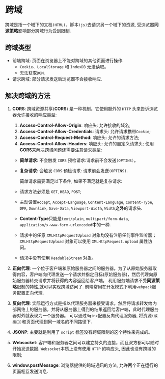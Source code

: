 # 跨域

跨域是指一个域下的文档`(HTML)`、脚本`(js)`去请求另一个域下的资源, 受浏览器**同源策略**影响部分跨域行为受到限制.

## 跨域类型

+ 前端跨域: 页面在浏览器上不能对跨域的其他页面进行操作.
  + `Cookie`、`LocalStorage` 和 `IndexDB` 无法读取。
  + 无法获取`DOM`.
+ 请求跨域: 部分请求发送后浏览器不会接收响应.

## 解决跨域的方法

1. **CORS**: 跨域资源共享(**CORS**) 是一种机制，它使用额外的 `HTTP` 头来告诉浏览器允许接收的响应类型:
    1. **Access-Control-Allow-Origin**: 响应头: 允许接收的域名;
    2. **Access-Control-Allow-Credentials**: 请求头: 允许请求携带`Cookie`;
    3. **Access-Control-Request-Method**: 响应头: 允许的请求方法;
    4. **Access-Control-Allow-Headers**: 响应头: 允许的自定义请求头;
使用**CORS**来解决跨域问题还需要注意请求类型:

    + **简单请求**: 不会触发 `CORS` 预检请求:请求前不会发送`(OPTINS)`。
    + **复杂请求**: 会触发 `CORS` 预检请求: 请求前会发送`(OPTINS)`.

      简单请求需要满足以下条件, 如果不满足就是复杂请求:

    + 请求方法必须是 `GET`, `HEAD`, `POST`;
    + 主动设置`Accept`, `Accept-Language`, `Content-Language`, `Content-Type`, `DPR`, `Downlink`, `Save-Data`, `Viewport-Width`, `Width`**之外**的请求头.
    + **Content-Type**只能是`text/plain`, `multipart/form-data`, `application/x-www-form-urlencoded`**中**的一种.
    + 请求中的任意 `XMLHttpRequestUpload` 对象均没有注册任何事件监听器；`XMLHttpRequestUpload` 对象可以使用 `XMLHttpRequest.upload` 属性访问。
    + 请求中没有使用 `ReadableStream` 对象。

2. **正向代理**: 一个位于客户端和原始服务器之间的服务器，为了从原始服务器取得内容，客户端向代理发送一个请求并指定目标(原始服务器)，然后代理向原始服务器转交请求并将获得的内容返回给客户端。
利用服务端请求不受**同源策略**限制的特性,就可以实现跨域访问了.
前端常用在开发模式下利用`webpack`服务配置正向代理.
3. **反向代理**: 实际运行方式是指以代理服务器来接受请求，然后将请求转发给内部网络上的服务器，并将从服务器上得到的结果返回给客户端，此时代理服务器对外就表现为一个服务器。
可以通过`Nginx`配置反向代理服务器, 将资源`(或接口)`和页面代理到同一域名的不同路径下.
4. **JSONP**: 主要就是利用了 `script` 标签没有跨域限制的这个特性来完成的。
5. **Websocket**: 客户端和服务器之间可以建立持久的连接，而且双方都可以随时开始发送数据.
`Websocket`本质上没有使用 `HTTP` 的响应头, 因此也没有跨域的限制;
6. **window.postMessage**: 浏览器提供的跨域通讯的方法, 允许两个正在运行的页面相互发送消息.
